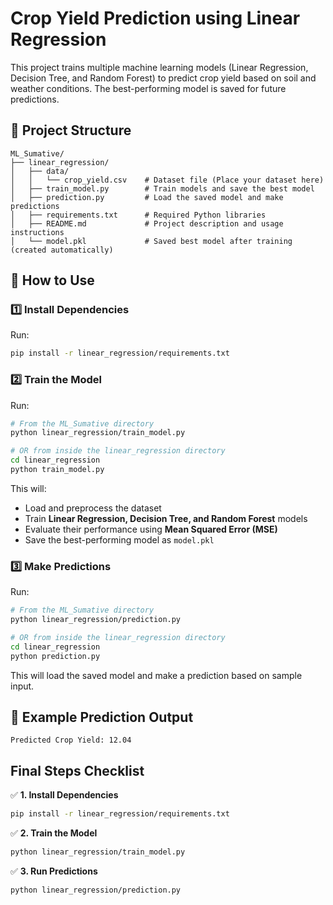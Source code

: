 # Crop Yield Prediction using Linear Regression

This project trains multiple machine learning models (Linear Regression, Decision Tree, and Random Forest) to predict crop yield based on soil and weather conditions. The best-performing model is saved for future predictions.

## 📂 Project Structure
```
ML_Sumative/
├── linear_regression/
│   ├── data/
│   │   └── crop_yield.csv    # Dataset file (Place your dataset here)
│   ├── train_model.py        # Train models and save the best model
│   ├── prediction.py         # Load the saved model and make predictions
│   ├── requirements.txt      # Required Python libraries
│   ├── README.md             # Project description and usage instructions
│   └── model.pkl             # Saved best model after training (created automatically)
```

## 🚀 How to Use

### **1️⃣ Install Dependencies**
Run:
```sh
pip install -r linear_regression/requirements.txt
```

### **2️⃣ Train the Model**
Run:
```sh
# From the ML_Sumative directory
python linear_regression/train_model.py

# OR from inside the linear_regression directory
cd linear_regression
python train_model.py
```

This will:
* Load and preprocess the dataset
* Train **Linear Regression, Decision Tree, and Random Forest** models
* Evaluate their performance using **Mean Squared Error (MSE)**
* Save the best-performing model as `model.pkl`

### **3️⃣ Make Predictions**
Run:
```sh
# From the ML_Sumative directory
python linear_regression/prediction.py

# OR from inside the linear_regression directory
cd linear_regression
python prediction.py
```

This will load the saved model and make a prediction based on sample input.

## 📌 Example Prediction Output
```
Predicted Crop Yield: 12.04
```

## **Final Steps Checklist**

✅ **1. Install Dependencies**
```sh
pip install -r linear_regression/requirements.txt
```

✅ **2. Train the Model**
```sh
python linear_regression/train_model.py
```

✅ **3. Run Predictions**
```sh
python linear_regression/prediction.py
```